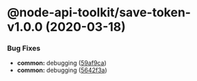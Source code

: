 # @node-api-toolkit/save-token-v1.0.0 (2020-03-18)


### Bug Fixes

* **common:** debugging ([59af9ca](https://github.com/tolicodes/node-api-toolkit/commit/59af9ca574f0601d163012a378c23c8aa7c71c1d))
* **common:** debugging ([5642f3a](https://github.com/tolicodes/node-api-toolkit/commit/5642f3a5dba8669c78a9db0fa66e48984806555c))
